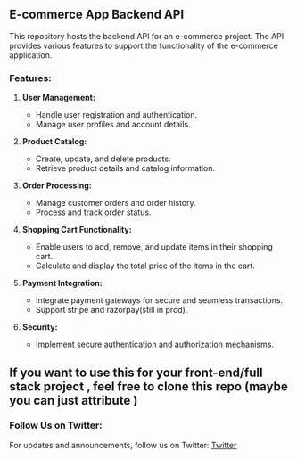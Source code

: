 ## E-commerce App Backend API

This repository hosts the backend API for an e-commerce project. The API provides various features to support the functionality of the e-commerce application.

### Features:

1. **User Management:**

   - Handle user registration and authentication.
   - Manage user profiles and account details.

2. **Product Catalog:**

   - Create, update, and delete products.
   - Retrieve product details and catalog information.

3. **Order Processing:**

   - Manage customer orders and order history.
   - Process and track order status.

4. **Shopping Cart Functionality:**

   - Enable users to add, remove, and update items in their shopping cart.
   - Calculate and display the total price of the items in the cart.

5. **Payment Integration:**

   - Integrate payment gateways for secure and seamless transactions.
   - Support stripe and razorpay(still in prod).

6. **Security:**
   - Implement secure authentication and authorization mechanisms.

## If you want to use this for your front-end/full stack project , feel free to clone this repo (maybe you can just attribute )

### Follow Us on Twitter:

For updates and announcements, follow us on Twitter: [Twitter](https://twitter.com/abhirajabhi312)
